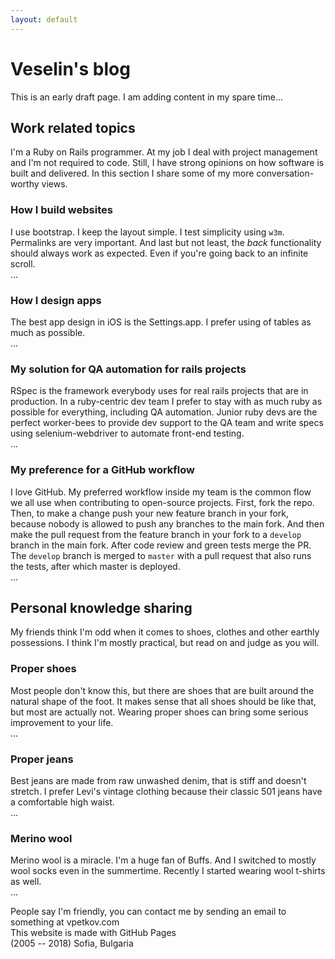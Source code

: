```yaml
---
layout: default
---
```


Veselin's blog
==============

This is an early draft page. I am adding content in my spare time...


Work related topics
-------------------

I'm a Ruby on Rails programmer. At my job I deal with project management and I'm not required to code. Still, I have strong opinions on how software is built and delivered. In this section I share some of my more conversation-worthy views.

### How I build websites

I use bootstrap. I keep the layout simple. I test simplicity using `w3m`. Permalinks are very important. And last but not least, the *back* functionality should always work as expected. Even if you're going back to an infinite scroll.  
...

### How I design apps

The best app design in iOS is the Settings.app. I prefer using of tables as much as possible.  
...

### My solution for QA automation for rails projects

RSpec is the framework everybody uses for real rails projects that are in production. In a ruby-centric dev team I prefer to stay with as much ruby as possible for everything, including QA automation. Junior ruby devs are the perfect worker-bees to provide dev support to the QA team and write specs using selenium-webdriver to automate front-end testing.  
...

### My preference for a GitHub workflow

I love GitHub. My preferred workflow inside my team is the common flow we all use when contributing to open-source projects. First, fork the repo. Then, to make a change push your new feature branch in your fork, because nobody is allowed to push any branches to the main fork. And then make the pull request from the feature branch in your fork to a `develop` branch in the main fork. After code review and green tests merge the PR. The `develop` branch is merged to `master` with a pull request that also runs the tests, after which master is deployed.  
...

Personal knowledge sharing
--------------------------

My friends think I'm odd when it comes to shoes, clothes and other earthly possessions. I think I'm mostly practical, but read on and judge as you will.

### Proper shoes

Most people don't know this, but there are shoes that are built around the natural shape of the foot. It makes sense that all shoes should be like that, but most are actually not. Wearing proper shoes can bring some serious improvement to your life.  
...

### Proper jeans

Best jeans are made from raw unwashed denim, that is stiff and doesn't stretch. I prefer Levi's vintage clothing because their classic 501 jeans have a comfortable high waist.  
...

### Merino wool

Merino wool is a miracle. I'm a huge fan of Buffs. And I switched to mostly wool socks even in the summertime. Recently I started wearing wool t-shirts as well.  
...

People say I'm friendly, you can contact me by sending an email to something at vpetkov.com  
This website is made with GitHub Pages  
(2005 -- 2018) Sofia, Bulgaria
